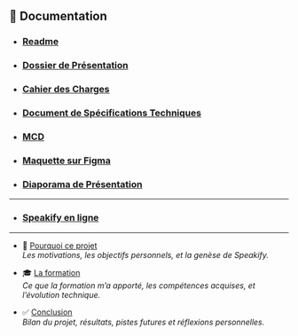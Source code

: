 ## 📄 Documentation

- ### [Readme](https://github.com/BlackSheep-78/speakify/blob/main/README.md)

- ### [Dossier de Présentation](docs/today/presentation.md)

- ### [Cahier des Charges](docs/today/statement_of_work.fr.md)

- ### [Document de Spécifications Techniques](/docs/today/technical_specification_document.fr.md)

- ### [MCD](/docs/today/MCD.pdf)

- ### [Maquette sur Figma](https://www.figma.com/proto/KVXW8xRzNIM24ZjB4duoUe/Speakify?node-id=3-13&p=f&t=yNHp8yvKNKKr6bk2-0&scaling=min-zoom&content-scaling=fixed&page-id=0%3A1)

- ### [Diaporama de Présentation](https://docs.google.com/presentation/d/1PBIGio4ludcBh7yNv26cniMTyn6ENDHb0blfyW2BNMo/present)

---

- ### [Speakify en ligne](http://speakify.blacksheep-node-c04fe.com/)

---

- 📘 [Pourquoi ce projet](./docs/today/pourquoi-ce-projet.md)  
  _Les motivations, les objectifs personnels, et la genèse de Speakify._

- 🎓 [La formation](./docs/today/la-formation.md)  
  _Ce que la formation m’a apporté, les compétences acquises, et l’évolution technique._

- ✅ [Conclusion](./docs/today/conclusion.md)  
  _Bilan du projet, résultats, pistes futures et réflexions personnelles._




  
